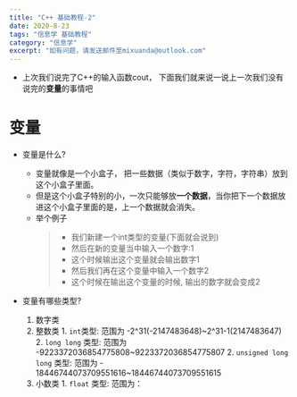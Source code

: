 ```yaml
---
title: "C++ 基础教程-2"
date: 2020-8-23
tags: "信息学 基础教程"
category: "信息学"
excerpt: "如有问题，请发送邮件至mixuanda@outlook.com"
---
```


+ 上次我们说完了C++的输入函数cout， 下面我们就来说一说上一次我们没有说完的**变量**的事情吧

# 变量
+ 变量是什么?
  - 变量就像是一个小盒子， 把一些数据（类似于数字，字符，字符串）放到这个小盒子里面。
  - 但是这个小盒子特别的小，一次只能够放**一个数据**，当你把下一个数据放进这个小盒子里面的是，上一个数据就会消失。
  - 举个例子
    > * 我们新建一个int类型的变量(下面就会说到)
    > * 然后在新的变量当中输入一个数字:1
    > * 这个时候输出这个变量就会输出数字1
    > * 然后我们再在这个变量中输入一个数字2
    > * 这个时候在输出这个变量的时候, 输出的数字就会变成2

+ 变量有哪些类型?
  1. 数字类
    1. 整数类
      1. `int`类型: 范围为 -2^31(-2147483648)~2^31-1(2147483647)
      2. `long long` 类型: 范围为 -9223372036854775808~9223372036854775807
      2. `unsigned long long` 类型: 范围为 - 18446744073709551616~18446744073709551615
    2. 小数类
      1. `float` 类型: 范围为：
